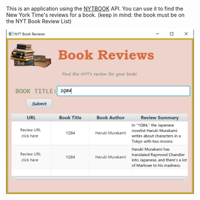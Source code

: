 This is an application using the [NYTBOOK](https://developer.nytimes.com/docs/books-product/1/overview/) API. 
You can use it to find the New York Time's reviews for a book.
(keep in mind: the book must be on the NYT Book Review List)


![Application Image](pictures/runningApplication.png)
